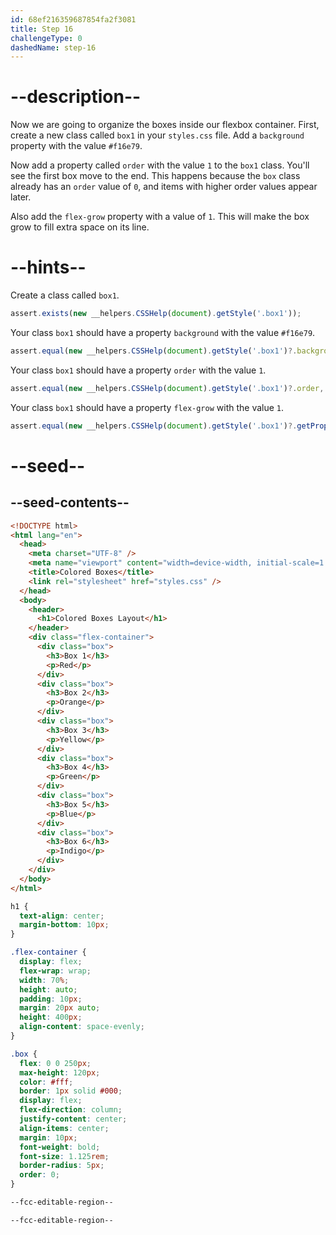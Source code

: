 ```yaml
---
id: 68ef216359687854fa2f3081
title: Step 16
challengeType: 0
dashedName: step-16
---
```


# --description--

Now we are going to organize the boxes inside our flexbox container. First, create a new class called `box1` in your `styles.css` file. Add a `background` property with the value `#f16e79`.

Now add a property called `order` with the value `1` to the `box1` class. You'll see the first box move to the end. This happens because the `box` class already has an `order` value of `0`, and items with higher order values appear later.

Also add the `flex-grow` property with a value of `1`. This will make the box grow to fill extra space on its line.

# --hints--

Create a class called `box1`.

```js
assert.exists(new __helpers.CSSHelp(document).getStyle('.box1'));
```

Your class `box1` should have a property `background` with the value `#f16e79`.

```js
assert.equal(new __helpers.CSSHelp(document).getStyle('.box1')?.background, 'rgb(241, 110, 121)');
```

Your class `box1` should have a property `order` with the value `1`.

```js
assert.equal(new __helpers.CSSHelp(document).getStyle('.box1')?.order, '1');
```

Your class `box1` should have a property `flex-grow` with the value `1`.

```js
assert.equal(new __helpers.CSSHelp(document).getStyle('.box1')?.getPropVal('flex-grow'), '1');
```

# --seed--

## --seed-contents--

```html
<!DOCTYPE html>
<html lang="en">
  <head>
    <meta charset="UTF-8" />
    <meta name="viewport" content="width=device-width, initial-scale=1.0" />
    <title>Colored Boxes</title>
    <link rel="stylesheet" href="styles.css" />
  </head>
  <body>
    <header>
      <h1>Colored Boxes Layout</h1>
    </header>
    <div class="flex-container">
      <div class="box">
        <h3>Box 1</h3>
        <p>Red</p>
      </div>
      <div class="box">
        <h3>Box 2</h3>
        <p>Orange</p>
      </div>
      <div class="box">
        <h3>Box 3</h3>
        <p>Yellow</p>
      </div>
      <div class="box">
        <h3>Box 4</h3>
        <p>Green</p>
      </div>
      <div class="box">
        <h3>Box 5</h3>
        <p>Blue</p>
      </div>
      <div class="box">
        <h3>Box 6</h3>
        <p>Indigo</p>
      </div>
    </div>    
  </body>
</html>
```

```css
h1 {
  text-align: center;
  margin-bottom: 10px;
}

.flex-container {
  display: flex;
  flex-wrap: wrap;
  width: 70%;
  height: auto;
  padding: 10px;
  margin: 20px auto;
  height: 400px;
  align-content: space-evenly;
}

.box {
  flex: 0 0 250px;
  max-height: 120px;
  color: #fff;
  border: 1px solid #000;
  display: flex;
  flex-direction: column;
  justify-content: center;
  align-items: center;
  margin: 10px;
  font-weight: bold;
  font-size: 1.125rem;
  border-radius: 5px;
  order: 0; 
}

--fcc-editable-region--

--fcc-editable-region--
```
